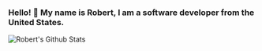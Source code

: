 ### Hello! 👋 My name is Robert, I am a software developer from the United States. 

<img align="left" alt="Robert's Github Stats" src="https://github-readme-stats.vercel.app/api?username=RobertGumeny&show_icons=true&hide_border=true" />

<!--START_SECTION:waka-->

<!--END_SECTION:waka-->

<!--
**RobertGumeny/RobertGumeny** is a ✨ _special_ ✨ repository because its `README.md` (this file) appears on your GitHub profile.

Here are some ideas to get you started:

- 🔭 I’m currently working on ...
- 🌱 I’m currently learning ...
- 👯 I’m looking to collaborate on ...
- 🤔 I’m looking for help with ...
- 💬 Ask me about ...
- 📫 How to reach me: ...
- 😄 Pronouns: ...
- ⚡ Fun fact: ...
-->
